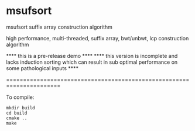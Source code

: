 # msufsort
msufsort suffix array construction algorithm

high performance, multi-threaded, suffix array, bwt/unbwt, lcp construction algorithm

**** this is a pre-release demo ****
**** this version is incomplete and lacks induction sorting which can result in sub optimal performance on some pathological inputs ****


======================================================================

To compile:

```
mkdir build
cd build
cmake ..
make
```

